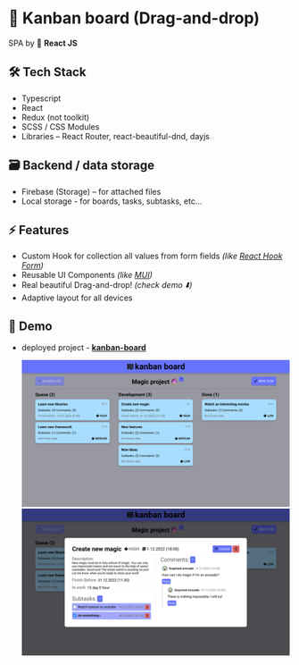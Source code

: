 # 👻 Kanban board (Drag-and-drop)

SPA by 💙 **React JS**

## 🛠 Tech Stack

- Typescript
- React
- Redux (not toolkit)
- SCSS / CSS Modules
- Libraries – React Router, react-beautiful-dnd, dayjs

## 🗃 Backend / data storage

- Firebase (Storage) – for attached files
- Local storage - for boards, tasks, subtasks, etc...

## ⚡️ Features

- Custom Hook for collection all values from form fields _(like [React Hook Form](https://github.com/react-hook-form/react-hook-form))_
- Reusable UI Components _(like [MUI](https://github.com/mui))_
- Real beautiful Drag-and-drop! _(check demo ⬇️)_
- Adaptive layout for all devices

## 👀 Demo

- deployed project - **[kanban-board](https://kanban-board-alpha.vercel.app/)**

  ![board-page](/src/assets/demo/Demo-1.png)
  ![full-task-in-modal](/src/assets/demo/Demo-2.png)
